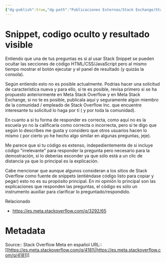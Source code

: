 ```yaml
---
{"dg-publish":true,"dg-path":"Publicaciones Externas/Stack Exchange/Stack Overflow en español/Stack Overflow en español Meta/es.meta.stackoverflow.com-4181.md","permalink":"/publicaciones-externas/stack-exchange/stack-overflow-en-espanol/stack-overflow-en-espanol-meta/es-meta-stackoverflow-com-4181/","title":"Snippet, codigo oculto y resultado visible","hide":true,"noteIcon":"default","created":"2024-04-03T12:49:10.421-06:00","updated":"2024-04-05T16:44:04.086-06:00"}
---
```


# Snippet, codigo oculto y resultado visible

Entiendo que una de tus preguntas es si al usar Stack Snippet se pueden ocultar las secciones de código HTML/CSS/JavaScript pero al mismo tiempo mostrar el botón ejecutar y el panel de resultado (y quizás la consola).

Según entiendo esto no es posible actualmente. Podrías hacer una solicitud de característica nueva y para ello, si te es posible, revisa primero si se ha propuesto anteriormente en Meta Stack Overflow y en Meta Stack Exchange, si no te es posible, publícala aquí y seguramente algún miembro de la comunidad / empleado de Stack Overflow Inc. que encuentre interesante tu solicitud lo haga por tí ( y por toda la comunidad).


En cuanto a si tu forma de responder es correcta, como aquí no es la escuela yo no la calificaría como correcta o incorrecta, pero si te digo que según lo describes me gusta y considero que otros usuarios hacen lo mismo ( por cierto yo he hecho algo similar en algunas preguntas, jeje).

Me parece que si tu código es extenso, indepedientemente de si incluye código "irrelevante" para responder la pregunta pero necesario para la demostración, si lo deberías esconder ya que sólo está a un clic de distancia ya que lo principal es la explicación. 

Cabe mencionar que aunque algunos consideran a los sitios de Stack Overflow como fuente de snippets (entiéndase código listo para copiar y pegar) esto no es su propósito principal. En mi opinión lo principal son las explicaciones que responden las preguntas, el código es sólo un instrumento auxiliar para clarificar lo preguntado/respondido.


Relacionado

- https://es.meta.stackoverflow.com/q/3292/65

# Metadata
Source:: Stack Overflow Meta en español
URL:: [[https://es.meta.stackoverflow.com/q/4181\|https://es.meta.stackoverflow.com/q/4181]]

